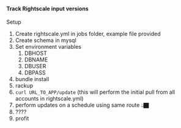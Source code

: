 #### Track Rightscale input versions

Setup

1. Create rightscale.yml in jobs folder, example file provided
2. Create schema in mysql
3. Set environment variables
   1. DBHOST
   2. DBNAME
   3. DBUSER
   4. DBPASS
4. bundle install
5. rackup
6. `curl URL_TO_APP/update` (this will perform the initial pull from all accounts in rightscale.yml)
7. perform updates on a schedule using same route 👆🏿
8. ????
9. profit
